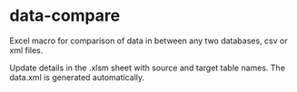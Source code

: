# data-compare
Excel macro for comparison of data in between any two databases, csv or xml files.

Update details in the .xlsm sheet with source and target table names. The data.xml is generated automatically.

